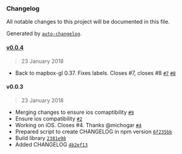 ### Changelog
All notable changes to this project will be documented in this file.

Generated by [`auto-changelog`](https://github.com/CookPete/auto-changelog).

#### [v0.0.4](https://github.com/oscarfonts/mapbox-gl-cordova-mbtiles/compare/v0.0.3...v0.0.4)
> 23 January 2018
- Back to mapbox-gl 0.37. Fixes labels. Closes #7, closes #8 [`#7`](https://github.com/oscarfonts/mapbox-gl-cordova-mbtiles/issues/7) [`#8`](https://github.com/oscarfonts/mapbox-gl-cordova-mbtiles/issues/8)

#### v0.0.3
> 23 January 2018
- Merging changes to ensure ios comaptibility [`#9`](https://github.com/oscarfonts/mapbox-gl-cordova-mbtiles/pull/9)
- Ensure ios compatibility [`#2`](https://github.com/oscarfonts/mapbox-gl-cordova-mbtiles/pull/2)
- Working on iOS. Closes #4. Thanks @michogar [`#4`](https://github.com/oscarfonts/mapbox-gl-cordova-mbtiles/issues/4)
- Prepared script to create CHANGELOG in npm version [`6f235bb`](https://github.com/oscarfonts/mapbox-gl-cordova-mbtiles/commit/6f235bb62605d26d31320e5aa519347eeeeb2f5e)
- Build library [`2381e98`](https://github.com/oscarfonts/mapbox-gl-cordova-mbtiles/commit/2381e9816dddf8cde09eafb2c4e42e4b90bfd55f)
- Added CHANGELOG [`4b2ef13`](https://github.com/oscarfonts/mapbox-gl-cordova-mbtiles/commit/4b2ef13646f216778ee04fe3b44949f18d477052)

